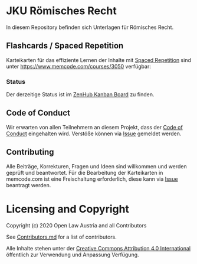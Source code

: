 # JKU Römisches Recht 
In diesem Repository befinden sich Unterlagen für Römisches Recht.

## Flashcards / Spaced Repetition
Karteikarten für das effiziente Lernen der Inhalte mit [Spaced Repetition](https://en.wikipedia.org/wiki/Spaced_repetition) sind unter https://www.memcode.com/courses/3050 verfügbar:

### Status
Der derzeitige Status ist im [ZenHub Kanban Board](https://app.zenhub.com/workspaces/open-law-austria-5f341d4316010a00180099ff) zu finden.

## Code of Conduct
Wir erwarten von allen Teilnehmern an diesem Projekt, dass der [Code of Conduct](./CODE_OF_CONDUCT.md) eingehalten wird. 
Verstöße können via [Issue](/../../issues/new?assignees=daniel-eder&labels=code+of+conduct&template=code-of-conduct-versto-.md&title=%5BCode+of+Conduct%5D+) gemeldet werden. 

## Contributing
Alle Beiträge, Korrekturen, Fragen und Ideen sind willkommen und werden geprüft und beantwortet.
Für die Bearbeitung der Karteikarten in memcode.com ist eine Freischaltung erforderlich, diese kann via [Issue](/../../issues/new?assignees=daniel-eder&labels=memcode&template=antrag--autorenzugriff-bei-memcode-com.md&title=%5BMemcode+Zugriff%5D+) beantragt werden.

# Licensing and Copyright
Copyright (c) 2020 Open Law Austria and all Contributors

See [Contributors.md](./Contributors.md) for a list of contributors.

Alle Inhalte stehen unter der [Creative Commons Attribution 4.0 International](./LICENSE) öffentlich zur Verwendung und Anpassung Verfügung. 
